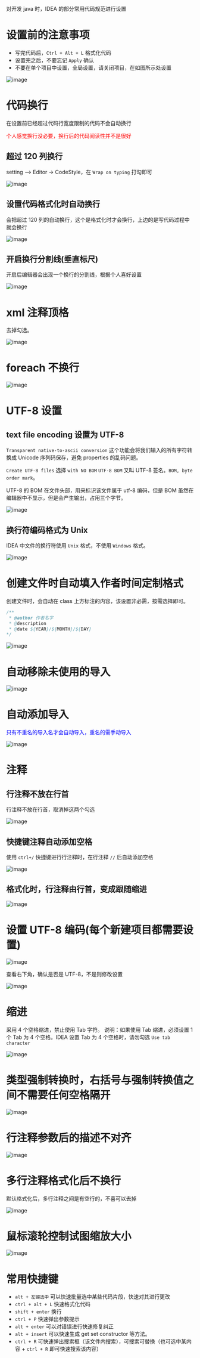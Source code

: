 对开发 java 时，IDEA 的部分常用代码规范进行设置

# 设置前的注意事项

- 写完代码后，`Ctrl + Alt + L` 格式化代码
- 设置完之后，不要忘记 `Apply` 确认
- 不要在单个项目中设置，全局设置，请关闭项目，在如图所示处设置

![image](https://static.jsonq.top/2024/10/21/171403031_c53d6baf-657a-4055-8a8d-aa63d1d75eb5.png)

# 代码换行

在设置前已经超过代码行宽度限制的代码不会自动换行

<span style="color:red;">个人感觉换行没必要，换行后的代码阅读性并不是很好</span>

## 超过 120 列换行

setting —> Editor -> CodeStyle，在 `Wrap on typing` 打勾即可

![image](https://static.jsonq.top/2024/10/21/171403108_b0aeca2e-acec-40f9-8488-3451696d319d.png)

## 设置代码格式化时自动换行

会把超过 120 列的自动换行，这个是格式化时才会换行，上边的是写代码过程中就会换行

![image](https://static.jsonq.top/2024/10/21/171403247_d1df6c6b-8ad6-48d4-912e-936ed7222e6f.png)

## 开启换行分割线(垂直标尺)

开启后编辑器会出现一个换行的分割线，根据个人喜好设置

![image](https://static.jsonq.top/2024/10/21/171403356_3ea4c14a-e1f4-40c0-8c46-2ab6225aa5f7.png)

# xml 注释顶格

去掉勾选。

![image](https://static.jsonq.top/2024/10/21/171403466_7adb054e-69e0-4f63-bf2a-f9e4e7c4f1c5.png)

# foreach 不换行

![image](https://static.jsonq.top/2024/10/21/171403610_0955af5b-5f4e-4835-8c7f-52c81fc705d4.png)

# UTF-8 设置

## text file encoding 设置为 UTF-8

`Transparent native-to-ascii conversion` 这个功能会将我们输入的所有字符转换成 Unicode 序列码保存，避免 properties 的乱码问题。

`Create UTF-8 files` 选择 `with NO BOM` `UTF-8 BOM` 又叫 UTF-8 签名。`BOM, byte order mark`。

UTF-8 的 BOM 在文件头部，用来标识该文件属于 utf-8 编码，但是 BOM 虽然在编辑器中不显示，但是会产生输出，占用三个字节。

![image](https://static.jsonq.top/2024/10/21/171403782_51600278-09b2-4fd6-9cea-1f39d7b9a4df.png)

## 换行符编码格式为 Unix

IDEA 中文件的换行符使用 `Unix` 格式，不使用 `Windows` 格式。

![image](https://static.jsonq.top/2024/10/21/171403903_fb1cb0f3-30ae-496c-808b-b6f81c69a5af.png)

# 创建文件时自动填入作者时间定制格式

创建文件时，会自动在 class 上方标注的内容，该设置非必需，按需选择即可。

```java
/**
 * @author 作者名字
 * @description
 * @date ${YEAR}/${MONTH}/${DAY}
*/
```

![image](https://static.jsonq.top/2024/10/21/171404002_1a71ca33-027e-4fd4-918e-d2c006e6fe12.png)

# 自动移除未使用的导入

![image](https://static.jsonq.top/2024/10/21/171404105_9ed944ae-4512-49a5-aa5c-bfe6b498be65.png)

# 自动添加导入

<span style="color:blue;">只有不重名的导入名才会自动导入，重名的需手动导入</span>

![image](https://static.jsonq.top/2024/10/21/171404222_8b397233-004f-4c15-8de0-659bdf2302e5.png)

# 注释

## 行注释不放在行首

行注释不放在行首，取消掉这两个勾选

![image](https://static.jsonq.top/2024/10/21/171404362_764255f2-2049-4615-b52f-f398892229ce.png)

## 快捷键注释自动添加空格

使用 `ctrl+/` 快捷键进行行注释时，在行注释 `//` 后自动添加空格

![image](https://static.jsonq.top/2024/10/21/171404512_c369bc05-f7a6-478d-bf74-abfa8d5651bb.png)

## 格式化时，行注释由行首，变成跟随缩进

![image](https://static.jsonq.top/2024/10/21/171404660_4ea92eab-e8c5-45c5-9693-5df6e25ca3af.png)

# 设置 UTF-8 编码(每个新建项目都需要设置)

![image](https://static.jsonq.top/2024/10/21/171404802_c2a49c83-d02f-4b9e-a09b-a779e189fa90.png)

查看右下角，确认是否是 UTF-8，不是则修改设置

![image](https://static.jsonq.top/2024/10/21/171404880_7fc139ab-7947-415a-b26e-3f970312e47d.png)

# 缩进

采用 4 个空格缩进，禁止使用 Tab 字符。 说明：如果使用 Tab 缩进，必须设置 1 个 Tab 为 4 个空格。IDEA 设置 Tab 为 4 个空格时，请勿勾选 `Use tab character`

![image](https://static.jsonq.top/2024/10/21/171404968_5afaa578-fc05-4252-a168-271d3442120c.png)

# 类型强制转换时，右括号与强制转换值之间不需要任何空格隔开

![image](https://static.jsonq.top/2024/10/21/171405128_a6a9559a-40e4-4d47-aa70-c0acc2288a91.png)

# 行注释参数后的描述不对齐

![image](https://static.jsonq.top/2024/10/21/171405291_2998ec48-42ba-4f33-861b-e67872e8645d.png)

# 多行注释格式化后不换行

默认格式化后，多行注释之间是有空行的，不喜可以去掉

![image](https://static.jsonq.top/2024/10/21/171405429_8a6682ba-4b0c-4265-acd8-7c8b09e0746b.png)

# 鼠标滚轮控制试图缩放大小

![image](https://static.jsonq.top/2024/10/21/171405524_9abb2c22-68f7-4230-8278-80fe6b1daeba.png)

# 常用快捷键

- `alt + 左键选中` 可以快速批量选中某些代码片段，快速对其进行更改
- `ctrl + alt + L` 快速格式化代码
- `shift + enter` 换行
- `ctrl + P` 快速弹出参数提示
- `alt + enter` 可以对错误进行快速修复纠正
- `alt + insert` 可以快速生成 get set constructor 等方法。
- `ctrl + R` 可快速弹出搜索框（该文件内搜索），可搜索可替换（也可选中某内容 + `ctrl + R` 即可快速搜索该内容）
